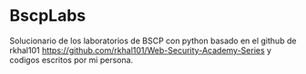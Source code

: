# BscpLabs
Solucionario de los laboratorios de BSCP con python basado en el github de rkhal101 https://github.com/rkhal101/Web-Security-Academy-Series y codigos escritos por mi persona.
